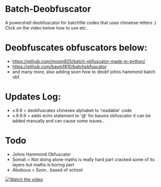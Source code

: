 # Batch-Deobfuscator
A powershell deobfuscator for batchfile codes that uses chineese letters :)
Click on the video below how to use etc..

# Deobfuscates obfuscators below:
- https://github.com/moom825/batch-obfuscator-made-in-python/
- https://github.com/baum1810/batchobfuscator
- and many more, also adding soon how to deobf johns hammond batch obf.

# Updates Log:
- v.9.9 = deobfuscates chinesee alphabet to 'readable' code
- v.9.9.9 = adds echo statement to '@' for baums obfuscator it can be added manually and can cause some issues..

# Todo
- Johns Hammond Obfuscator
- Somali  = Not doing alone maths is really hard part cracked some of its layers but maths is boring part
- Abobous = Soon.. based of school

[![Watch the video](https://img.youtube.com/vi/8MM0lQRMRzM/maxresdefault.jpg)](https://www.youtube.com/watch?v=8MM0lQRMRzM)
